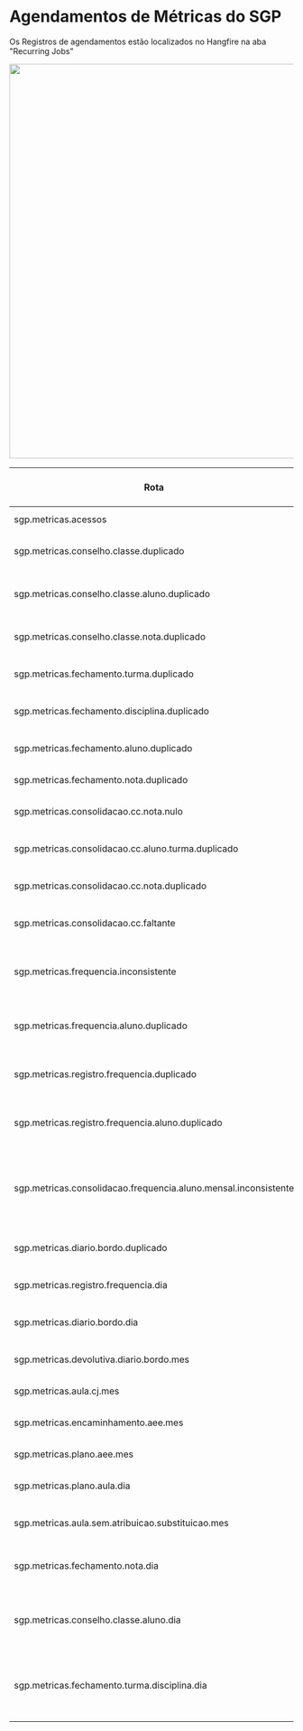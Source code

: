 # Agendamentos de Métricas do SGP

Os Registros de agendamentos estão localizados no Hangfire na aba "Recurring Jobs"

<img src="../img/agendamento_hangfire.png" width="700" class="center">

| Rota | Descrição | Hora (GMT-3) |
| --- | --- | :---: |
| sgp.metricas.acessos | Quantidade de acessos diários ao SGP | 01:00 |
| sgp.metricas.conselho.classe.duplicado | Registros de conselho de classe para o mesmo fechamento | 01:00 |
| sgp.metricas.conselho.classe.aluno.duplicado | Registros de conselho de classe aluno para o mesmo conselho de classe | 01:15 |
| sgp.metricas.conselho.classe.nota.duplicado | Registros de notas de conselho de classe para o mesmo aluno | 01:30 |
| sgp.metricas.fechamento.turma.duplicado | Registros de fechamento para a mesma turma e periodo escolar | 01:00 |
| sgp.metricas.fechamento.disciplina.duplicado | Registros de fechamento disciplina para o mesmo fechamento | 01:15 |
| sgp.metricas.fechamento.aluno.duplicado | Registros de fechamento aluno para o mesmo componente | 01:30 |
| sgp.metricas.fechamento.nota.duplicado | Registros de fechamento nota para o mesmo aluno | 01:45 |
| sgp.metricas.consolidacao.cc.nota.nulo | Registros de consolidação de CC com nota e conceito nulos | 02:00 |
| sgp.metricas.consolidacao.cc.aluno.turma.duplicado | Registros de consolidação de aluno/turma duplicados | 02:00 |
| sgp.metricas.consolidacao.cc.nota.duplicado | Registros de consolidação de CC nota duplicados | 02:15 |
| sgp.metricas.consolidacao.cc.faltante | Fechamento ou Conselho de Classe que não gerou consolidação | 02:00 |
| sgp.metricas.frequencia.inconsistente | Registro frequencia_aluno com relação ao numero de aulas e presenças dos alunos | 02:00 |
| sgp.metricas.frequencia.aluno.duplicado | Registro frequencia_aluno duplicados para o mesmo aluno, turma e bimestre | 02:15 |
| sgp.metricas.registro.frequencia.duplicado | Registro de registro_frequencia duplicados para mesma aula | 02:00 |
| sgp.metricas.registro.frequencia.aluno.duplicado | Registro de registro_frequencia_aluno duplicados para mesmo registro_frequencia | 02:15 |
| sgp.metricas.consolidacao.frequencia.aluno.mensal.inconsistente | Registro de inconsistencia em calculo de consolidação mensal de frequencia com relação aos numeros de aula e ausencias existentes | 02:15 |
| sgp.metricas.diario.bordo.duplicado | Registro DiarioBordo duplicados para mesma aula | 02:00 |
| sgp.metricas.registro.frequencia.dia | Quantidade de registros de frequência lançados por dia/mês | 01:00 |
| sgp.metricas.diario.bordo.dia | Quantidade de diários de bordo lançados por dia/mês | 01:00 |
| sgp.metricas.devolutiva.diario.bordo.mes | Quantidade de devolutivas lançadas por mês | 01:00 |
| sgp.metricas.aula.cj.mes | Quantidade de aulas CJ lançadas por mês | 01:00 |
| sgp.metricas.encaminhamento.aee.mes | Quantidade de encaminhamentos AEE lançados por mês | 01:00 |
| sgp.metricas.plano.aee.mes | Quantidade de planos AEE lançados por mês | 01:00 |
| sgp.metricas.plano.aula.dia | Quantidade de planos de aula lançados por dia/mês | 01:00 |
| sgp.metricas.aula.sem.atribuicao.substituicao.mes | Quantidade de aulas sem atribuição/substituição por mês | 01:00 |
| sgp.metricas.fechamento.nota.dia | Quantidade de notas finais lançadas (fechamentos nota) por dia/bimestre | 02:00 |
| sgp.metricas.conselho.classe.aluno.dia | Quantidade de estudantes com conselho de classe (conselhos classe aluno) por dia/bimestre | 02:00 |
| sgp.metricas.fechamento.turma.disciplina.dia | Quantidade de componentes com fechamento (fechamentos turma disciplina) por dia/bimestre | 02:00 |

